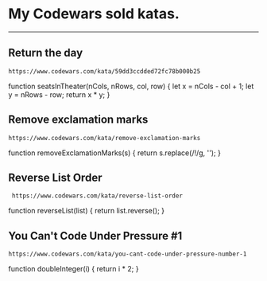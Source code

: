 # My Codewars sold katas.

---

## Return the day
``` https://www.codewars.com/kata/59dd3ccdded72fc78b000b25 ```

function seatsInTheater(nCols, nRows, col, row) {
  let x =  nCols - col + 1;
  let y = nRows - row;
  return x * y;
}

## Remove exclamation marks
```https://www.codewars.com/kata/remove-exclamation-marks```

function removeExclamationMarks(s) {
  return s.replace(/!/g, '');
}


## Reverse List Order
``` https://www.codewars.com/kata/reverse-list-order```

 function reverseList(list) {
  return list.reverse();
 }


## You Can't Code Under Pressure #1
```https://www.codewars.com/kata/you-cant-code-under-pressure-number-1```

function doubleInteger(i) {
   return i * 2;
}


